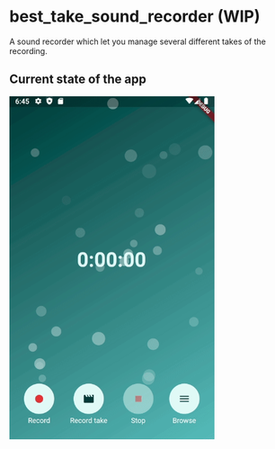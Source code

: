 # best_take_sound_recorder (WIP)

A sound recorder which let you manage several different takes of the recording.

## Current state of the app

![App demo](https://github.com/AndersKlint/flutter_besttake_sound_recorder/blob/master/demo_videos/besttake_demo_1.gif)
